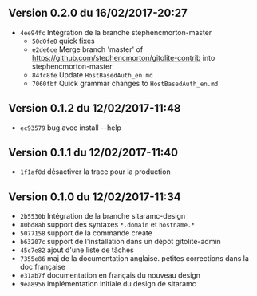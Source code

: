 ## Version 0.2.0 du 16/02/2017-20:27

* `4ee94fc` Intégration de la branche stephencmorton-master
  * `50d0fe0` quick fixes
  * `e2de6ce` Merge branch 'master' of https://github.com/stephencmorton/gitolite-contrib into stephencmorton-master
  * `84fc8fe` Update `HostBasedAuth_en.md`
  * `7060fbf` Quick grammar changes to `HostBasedAuth_en.md`

## Version 0.1.2 du 12/02/2017-11:48

* `ec93579` bug avec install --help

## Version 0.1.1 du 12/02/2017-11:40

* `1f1af8d` désactiver la trace pour la production

## Version 0.1.0 du 12/02/2017-11:34

* `2b5530b` Intégration de la branche sitaramc-design
* `80bd8ab` support des syntaxes `*.domain` et `hostname.*`
* `5077158` support de la commande create
* `b63207c` support de l'installation dans un dépôt gitolite-admin
* `45c7e82` ajout d'une liste de tâches
* `7355e86` maj de la documentation anglaise. petites corrections dans la doc française
* `e31ab7f` documentation en français du nouveau design
* `9ea8956` implémentation initiale du design de sitaramc
